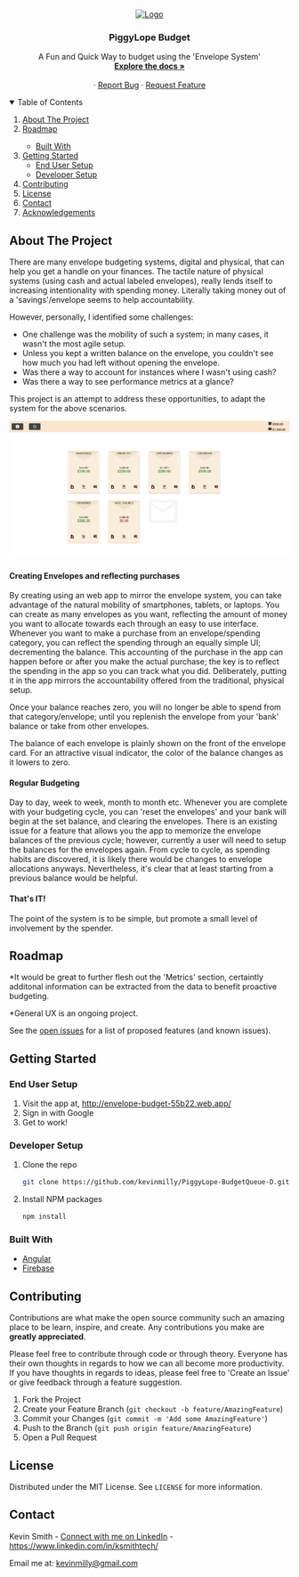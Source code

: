 

<!-- PROJECT LOGO -->
<br />
<p align="center">
  <a href="https://github.com/kevinmilly/PiggyLope-Budget">
    <img src="readme-assets/piggy-bank-logo.jpg" alt="Logo" width="200" height="200">
  </a>

  <h3 align="center">PiggyLope Budget</h3>

  <p align="center">
    A Fun and Quick Way to budget using the 'Envelope System'
    <br />
    <a href="https://github.com/kevinmilly/PiggyLope-Budget"><strong>Explore the docs »</strong></a>
    <br />
    <br />
    <!-- <a href="readme-assets/">View Demo</a> -->
    ·
    <a href="https://github.com/kevinmilly/PiggyLope-Budget/issues">Report Bug</a>
    ·
    <a href="https://github.com/kevinmilly/PiggyLope-Budget/issues">Request Feature</a>
  </p>
</p>



<!-- TABLE OF CONTENTS -->
<details open="open">
  <summary>Table of Contents</summary>
  <ol>
    <li>
      <a href="#about-the-project">About The Project</a>
        <li><a href="#roadmap">Roadmap</a></li>
      <ul>
        <li><a href="#built-with">Built With</a></li>
      </ul>
    </li>
    <li>
      <a href="#getting-started">Getting Started</a>
      <ul>
        <li><a href="#end-user-setup">End User Setup</a></li>
        <li><a href="#developer-setup">Developer Setup</a></li>
      </ul>
    </li>
    <li><a href="#contributing">Contributing</a></li>
    <li><a href="#license">License</a></li>
    <li><a href="#contact">Contact</a></li>
    <li><a href="#acknowledgements">Acknowledgements</a></li>
  </ol>
</details>



<!-- ABOUT THE PROJECT -->
## About The Project

There are many envelope budgeting systems, digital and physical, that can help you get a handle on your finances.  The tactile nature of physical systems (using cash and actual labeled envelopes), really lends itself to increasing intentionality with spending money.  Literally taking money out of a 'savings'/envelope seems to help accountability.

However, personally, I identified some challenges:

* One challenge was the mobility of such a system; in many cases, it wasn't the most agile setup.
* Unless you kept a written balance on the envelope, you couldn't see how much you had left without opening the envelope.
* Was there a way to account for instances where I wasn't using cash?
* Was there a way to see performance metrics at a glance?

This project is an attempt to address these opportunities, to adapt the system for the above scenarios.

<img src="readme-assets/screenshot.JPG" alt="screenshot">

#### Creating Envelopes and reflecting purchases

By creating using an web app to mirror the envelope system, you can take advantage of the natural mobility of smartphones, tablets, or laptops.  You can create as many envelopes as you want, reflecting the amount of money you want to allocate towards each through an easy to use interface.  Whenever you want to make a purchase from an envelope/spending category, you can reflect the spending through an equally simple UI; decrementing the balance.  This accounting of the purchase in the app can happen before or after you make the actual purchase; the key is to reflect the spending in the app so you can track what you did.  Deliberately, putting it in the app mirrors the accountability offered from the traditional, physical setup. 

Once your balance reaches zero, you will no longer be able to spend from that category/envelope; until you replenish the envelope from your 'bank' balance or take from other envelopes.

The balance of each envelope is plainly shown on the front of the envelope card.  For an attractive visual indicator, the color of the balance changes as it lowers to zero.

#### Regular Budgeting

Day to day, week to week, month to month etc.  Whenever you are complete with your budgeting cycle, you can 'reset the envelopes' and your bank will begin at the set balance, and clearing the envelopes.  There is an existing issue for a feature that allows you the app to memorize the envelope balances of the previous cycle; however, currently a user will need to setup the balances for the envelopes again.  From cycle to cycle, as spending habits are discovered, it is likely there would be changes to envelope allocations anyways.  Nevertheless, it's clear that at least starting from a previous balance would be helpful. 


#### That's IT!

The point of the system is to be simple, but promote a small level of involvement by the spender.

<!-- ROADMAP -->
## Roadmap

*It would be great to further flesh out the 'Metrics' section, certaintly additonal information can be extracted from the data to benefit proactive budgeting. 

*General UX is an ongoing project.

See the [open issues](https://github.com/kevinmilly/PiggyLope-Budget/issues) for a list of proposed features (and known issues).


<!-- GETTING STARTED -->
## Getting Started

### End User Setup

1. Visit the app at, http://envelope-budget-55b22.web.app/
2. Sign in with Google
3. Get to work!

### Developer Setup

1. Clone the repo
   ```sh
   git clone https://github.com/kevinmilly/PiggyLope-BudgetQueue-D.git
   ```
2. Install NPM packages
   ```sh
   npm install
   ```

### Built With

* [Angular](https://ionicframework.com/docs/angular/your-first-app)
* [Firebase](https://firebase.google.com/)



<!-- CONTRIBUTING -->
## Contributing

Contributions are what make the open source community such an amazing place to be learn, inspire, and create. Any contributions you make are **greatly appreciated**.

Please feel free to contribute through code or through theory.  Everyone has their own thoughts in regards to how we can all become more productivity.  If you have thoughts in regards to ideas, please feel free to 'Create an Issue' or give feedback through a feature suggestion.


1. Fork the Project
2. Create your Feature Branch (`git checkout -b feature/AmazingFeature`)
3. Commit your Changes (`git commit -m 'Add some AmazingFeature'`)
4. Push to the Branch (`git push origin feature/AmazingFeature`)
5. Open a Pull Request



<!-- LICENSE -->
## License

Distributed under the MIT License. See `LICENSE` for more information.



<!-- CONTACT -->
## Contact

Kevin Smith - [Connect with me on LinkedIn](https://www.linkedin.com/in/ksmithtech/) - https://www.linkedin.com/in/ksmithtech/

Email me at: kevinmilly@gmail.com


